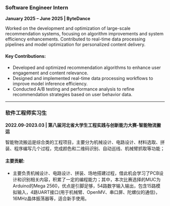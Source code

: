### **Software Engineer Intern**  
**January 2025 – June 2025 | ByteDance**  

Worked on the development and optimization of large-scale recommendation systems, focusing on algorithm improvements and system efficiency enhancements. Contributed to real-time data processing pipelines and model optimization for personalized content delivery.

#### Key Contributions:  
- Developed and optimized recommendation algorithms to enhance user engagement and content relevance.  
- Designed and implemented real-time data processing workflows to improve model inference efficiency.  
- Conducted A/B testing and performance analysis to refine recommendation strategies based on user behavior data.  

---

### **软件工程师实习生**  
**2022.09-2023.03 | 第八届河北省大学生工程实践与创新能力大赛-智能物流搬运**

智能物流搬运是综合类的工程项目，主要分为机械设计、电路设计、材料选取、拼装、程序编写几个过程，完成颜色和二维码识别、自动巡线、机械臂抓取等功能；

#### 主要贡献:  
- 主要负责机械设计、电路设计、拼装、场地搭建过程，借此机会学习了PCB设计和识别相关内容，积累了一定的编程能力；其中，本次比赛选择的MUC为Arduino的Mega 2560，优点是引脚足够，54路数字输入输出，包含15路模拟输入，4路UART接口(用于机械臂、OpenMV、串口屏、陀螺仪的通信)，16MHz晶体振荡器等，适合新手使用。
